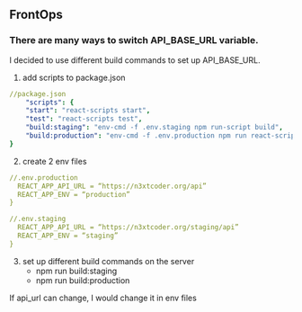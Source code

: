 ## FrontOps
### There are many ways to switch API_BASE_URL variable.

I decided to use different build commands to set up API_BASE_URL.

1. add scripts to package.json
~~~yml
//package.json
    "scripts": {
    "start": "react-scripts start",
    "test": "react-scripts test",
    "build:staging": "env-cmd -f .env.staging npm run-script build",
    "build:production": "env-cmd -f .env.production npm run react-scripts build"
}
~~~

2. create 2 env files

~~~yml
//.env.production
  REACT_APP_API_URL = “https://n3xtcoder.org/api”
  REACT_APP_ENV = “production”
}
~~~
~~~yml
//.env.staging
  REACT_APP_API_URL = “https://n3xtcoder.org/staging/api”
  REACT_APP_ENV = “staging”
}
~~~

3. set up different build commands on the server
    * npm run build:staging
    * npm run build:production

If api_url can change, I would change it in env files
